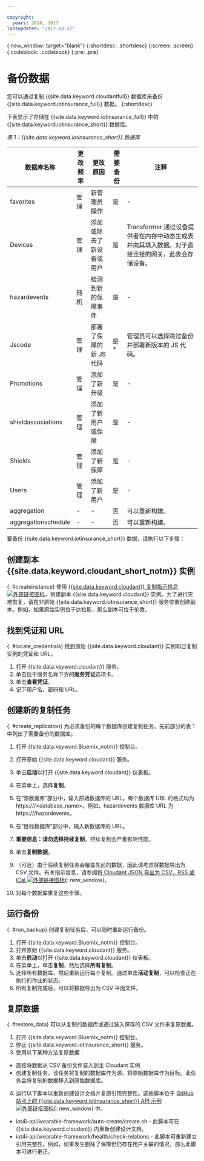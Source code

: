 ```yaml
---

copyright:
  years: 2016, 2017
lastupdated: "2017-03-22"
---
```


<!-- Common attributes used in the template are defined as follows: -->
{:new_window: target="blank"}
{:shortdesc: .shortdesc}
{:screen: .screen}
{:codeblock: .codeblock}
{:pre: .pre}



<!-- {{site.data.keyword.iotinsurance_full}}  {{site.data.keyword.iotinsurance_short}}  -->

# 备份数据
您可以通过复制 {{site.data.keyword.cloudantfull}} 数据库来备份 {{site.data.keyword.iotinsurance_full}} 数据。
{:shortdesc}

下表显示了存储在 {{site.data.keyword.iotinsurance_full}} 中的 {{site.data.keyword.iotinsurance_short}} 数据库。

*表 1：{{site.data.keyword.iotinsurance_short}} 数据库*

数据库名称| 更改频率| 更改原因 | 需要备份 | 注释
------------- | -------------| -------------| -------------| -------------
favorites|管理|新管理员操作|是|-
Devices|管理|添加或除去了新设备或用户|是| Transformer 通过设备提供者在内存中动态生成表并向其填入数据。对于直接连接的网关，此表会存储设备。
hazardevents|随机|检测到新的保障事件|是|-
Jscode|管理|部署了保障的新 JS 代码|是*| 管理员可以选择跳过备份并部署新版本的 JS 代码。
Promotions|管理|添加了新升级|是|-
shieldassociations|管理|添加了新用户或保障|是|-
Shields|管理|添加了新保障|是|-
Users|管理|添加了新用户|是|-
aggregation|-|-|否|可以重新构建。
aggregationschedule|-|-| 否|可以重新构建。

要备份 {{site.data.keyword.iotinsurance_short}} 数据，请执行以下步骤：

## 创建副本 {{site.data.keyword.cloudant_short_notm}} 实例
{: #createinstance}
使用 [{{site.data.keyword.cloudant}} 复制指示信息 ![外部链接图标](../../icons/launch-glyph.svg)](https://docs.cloudant.com/replication.html)，创建副本 {{site.data.keyword.cloudant}} 实例。为了进行灾难恢复，请在非原始 {{site.data.keyword.iotinsurance_short}} 服务位置创建副本。例如，如果原始实例位于达拉斯，那么副本可位于伦敦。

## 找到凭证和 URL
{: #locate_credentials}
找到原始 {{site.data.keyword.cloudant}} 实例和已复制实例的凭证和 URL。
1. 打开 {{site.data.keyword.cloudant}} 服务。
2. 单击位于服务名称下方的**服务凭证**选项卡。
3. 单击**查看凭证**。
4. 记下用户名、密码和 URL。

## 创建新的复制任务
{: #create_replication}
为必须备份的每个数据库创建复制任务。先前部分的表 1 中列出了需要备份的数据库。

1. 打开 {{site.data.keyword.Bluemix_notm}} 控制台。

2. 打开原始 {{site.data.keyword.cloudant}} 服务。

3. 单击**启动**以打开 {{site.data.keyword.cloudant}} 仪表板。

4. 在菜单上，选择**复制**。

5. 在“源数据库”部分中，输入原始数据库的 URL。每个数据库 URL 的格式均为 https://<CloudantbaseURL>/<database_name>。例如，hazardevents 数据库 URL 为 https://<CloudantbaseURL>/hazardevents。

6. 在“目标数据库”部分中，输入新数据库的 URL。

7. **重要信息：**请勿选择**持续复制**。持续复制会严重影响性能。

8. 单击**复制数据**。  

9. （可选）由于后续复制任务会覆盖先前的数据，因此请考虑将数据导出为 CSV 文件。有关指示信息，请参阅[将 Cloudant JSON 导出为 CSV、RSS 或 iCal ![外部链接图标](../../icons/launch-glyph.svg)](https://developer.ibm.com/clouddataservices/2015/09/22/export-cloudant-json-as-csv-rss-or-ical/){: new_window}。

10. 对每个数据库重复这些步骤。

## 运行备份
{: #run_backup}
创建复制任务后，可以随时重新运行备份。
1. 打开 {{site.data.keyword.Bluemix_notm}} 控制台。
2. 打开原始 {{site.data.keyword.cloudant}} 服务。
3. 单击**启动**以打开 {{site.data.keyword.cloudant}} 仪表板。
4. 在菜单上，单击**复制**，然后选择**所有复制**。
5. 选择所有数据库，然后重新运行每个复制。通过单击**活动复制**，可以检查正在执行的作业的状态。
6. 所有复制完成后，可以将数据导出为 CSV 平面文件。

## 复原数据
{: #restore_data}
可以从复制的数据库或通过装入保存的 CSV 文件来复原数据。
1. 打开 {{site.data.keyword.Bluemix_notm}} 控制台。
2. 停止 {{site.data.keyword.iotinsurance_short}} 服务。
3. 使用以下某种方法复原数据：
  - 直接将数据从 CSV 备份文件装入到主 Cloudant 实例
  - 创建复制任务，该任务将复制的数据库作为源，将原始数据库作为目标。此任务会将复制的数据移入到原始数据库。
4. 运行以下脚本以重新创建设计文档并复原引用完整性。这些脚本位于 [GitHub 站点上的 {{site.data.keyword.iotinsurance_short}} API 示例 ![外部链接图标](../../icons/launch-glyph.svg)](https://github.com/IBM-Bluemix/iot4i-api-examples-nodejs/){: new_window} 中。
  - iot4i-api/wearable-framework/auto-create/create.sh - 此脚本可在 {{site.data.keyword.cloudant}} 内重新创建设计文档。
  - iot4i-api/wearable-framework/health/check-relations - 此脚本可重新建立引用完整性。例如，如果发生删除了保障但仍存在用户关联的情况，那么此脚本可进行更正。
